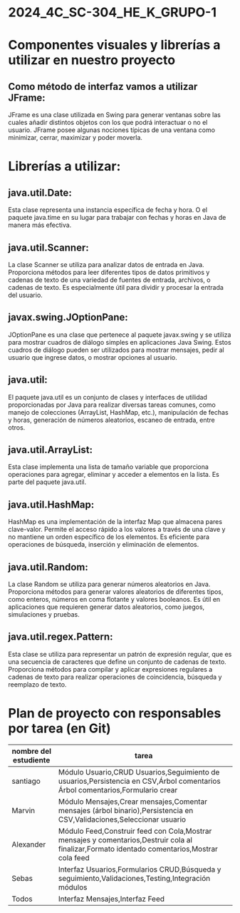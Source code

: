 # 2024_4C_SC-304_HE_K_GRUPO-1
# Componentes visuales y librerías a utilizar en nuestro proyecto 
## Como método de interfaz vamos a utilizar JFrame: 
JFrame es una clase utilizada en Swing para generar ventanas sobre las cuales añadir distintos objetos con los que podrá interactuar o no el usuario. JFrame posee algunas nociones típicas de una ventana como minimizar, cerrar, maximizar y poder moverla.
# Librerías a utilizar: 
## java.util.Date: 
Esta clase representa una instancia específica de fecha y hora. O el paquete java.time en su lugar para trabajar con fechas y horas en Java de manera más efectiva.

## java.util.Scanner: 
La clase Scanner se utiliza para analizar datos de entrada en Java. Proporciona métodos para leer diferentes tipos de datos primitivos y cadenas de texto de una variedad de fuentes de entrada, archivos, o cadenas de texto. Es especialmente útil para dividir y procesar la entrada del usuario.

## javax.swing.JOptionPane: 
JOptionPane es una clase que pertenece al paquete javax.swing y se utiliza para mostrar cuadros de diálogo simples en aplicaciones Java Swing. Estos cuadros de diálogo pueden ser utilizados para mostrar mensajes, pedir al usuario que ingrese datos, o mostrar opciones al usuario.

## java.util: 
El paquete java.util es un conjunto de clases y interfaces de utilidad proporcionadas por Java para realizar diversas tareas comunes, como manejo de colecciones (ArrayList, HashMap, etc.), manipulación de fechas y horas, generación de números aleatorios, escaneo de entrada, entre otros. 

## java.util.ArrayList: 
Esta clase implementa una lista de tamaño variable que proporciona operaciones para agregar, eliminar y acceder a elementos en la lista. Es parte del paquete java.util.

## java.util.HashMap: 
HashMap es una implementación de la interfaz Map que almacena pares clave-valor. Permite el acceso rápido a los valores a través de una clave y no mantiene un orden específico de los elementos. Es eficiente para operaciones de búsqueda, inserción y eliminación de elementos.

## java.util.Random:
La clase Random se utiliza para generar números aleatorios en Java. Proporciona métodos para generar valores aleatorios de diferentes tipos, como enteros, números en coma flotante y valores booleanos. Es útil en aplicaciones que requieren generar datos aleatorios, como juegos, simulaciones y pruebas.

## java.util.regex.Pattern:
Esta clase se utiliza para representar un patrón de expresión regular, que es una secuencia de caracteres que define un conjunto de cadenas de texto. Proporciona métodos para compilar y aplicar expresiones regulares a cadenas de texto para realizar operaciones de coincidencia, búsqueda y reemplazo de texto.

# Plan de proyecto con responsables por tarea (en Git)
| nombre del estudiente | tarea|
|-----------------------|------|
|santiago|Módulo Usuario,CRUD Usuarios,Seguimiento de usuarios,Persistencia en CSV,Árbol comentarios Árbol comentarios,Formulario crear 
|Marvin|Módulo Mensajes,Crear mensajes,Comentar mensajes (árbol binario),Persistencia en CSV,Validaciones,Seleccionar usuario
|Alexander|Módulo Feed,Construir feed con Cola,Mostrar mensajes y comentarios,Destruir cola al finalizar,Formato identado comentarios,Mostrar cola feed
|Sebas|Interfaz Usuarios,Formularios CRUD,Búsqueda y seguimiento,Validaciones,Testing,Integración módulos
|Todos|Interfaz Mensajes,Interfaz Feed 
